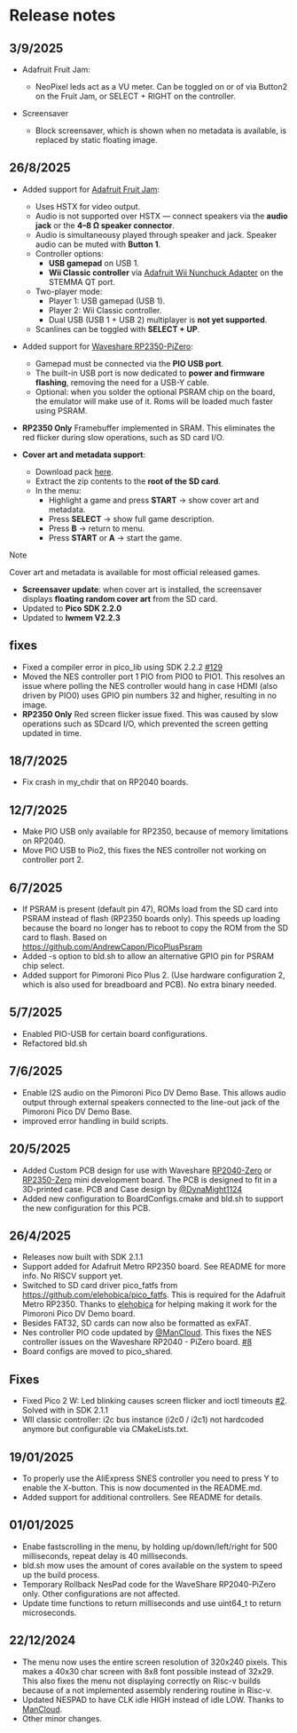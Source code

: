# Release notes

## 3/9/2025

- Adafruit Fruit Jam:
  - NeoPixel leds act as a VU meter. Can be toggled on or of via Button2 on the Fruit Jam, or SELECT + RIGHT on the controller.

- Screensaver
  - Block screensaver, which is shown when no metadata is available, is replaced by static floating image.

## 26/8/2025


- Added support for [Adafruit Fruit Jam](https://www.adafruit.com/product/6200):  
  - Uses HSTX for video output.  
  - Audio is not supported over HSTX — connect speakers via the **audio jack** or the **4–8 Ω speaker connector**.  
  - Audio is simultaneousy played through speaker and jack. Speaker audio can be muted with **Button 1**.  
  - Controller options:  
    - **USB gamepad** on USB 1.  
    - **Wii Classic controller** via [Adafruit Wii Nunchuck Adapter](https://www.adafruit.com/product/4836) on the STEMMA QT port.  
  - Two-player mode:  
    - Player 1: USB gamepad (USB 1).  
    - Player 2: Wii Classic controller.  
    - Dual USB (USB 1 + USB 2) multiplayer is **not yet supported**.  
  - Scanlines can be toggled with **SELECT + UP**.  

- Added support for [Waveshare RP2350-PiZero](https://www.waveshare.com/rp2350-pizero.htm):  
  - Gamepad must be connected via the **PIO USB port**.  
  - The built-in USB port is now dedicated to **power and firmware flashing**, removing the need for a USB-Y cable.  
  - Optional: when you solder the optional PSRAM chip on the board, the emulator will make use of it. Roms will be loaded much faster using PSRAM.

- **RP2350 Only** Framebuffer implemented in SRAM. This eliminates the red flicker during slow operations, such as SD card I/O.

- **Cover art and metadata support**:  
  - Download pack [here](https://github.com/fhoedemakers/pico-infonesPlus/releases/latest/download/PicoNesMetadata.zip).  
  - Extract the zip contents to the **root of the SD card**.  
  - In the menu:  
    - Highlight a game and press **START** → show cover art and metadata.  
    - Press **SELECT** → show full game description.  
    - Press **B** → return to menu.  
    - Press **START** or **A** → start the game.  

>[!NOTE]
> Cover art and metadata is available for most official released games.

- **Screensaver update**: when cover art is installed, the screensaver displays **floating random cover art** from the SD card.  
- Updated to **Pico SDK 2.2.0**  
- Updated to **lwmem V2.2.3**

## fixes

- Fixed a compiler error in pico_lib using SDK 2.2.2  [#129](https://github.com/fhoedemakers/pico-infonesPlus/issues/129)
- Moved the NES controller port 1 PIO from PIO0 to PIO1. This resolves an issue where polling the NES controller would hang in case HDMI (also driven by PIO0) uses GPIO pin numbers 32 and higher, resulting in no image.
- **RP2350 Only** Red screen flicker issue fixed. This was caused by slow operations such as SDcard I/O, which prevented the screen getting updated in time. 


## 18/7/2025
- Fix crash in my_chdir that on RP2040 boards. 

## 12/7/2025

- Make PIO USB only available for RP2350, because of memory limitations on RP2040.
- Move PIO USB to Pio2, this fixes the NES controller not working on controller port 2.

## 6/7/2025

- If PSRAM is present (default pin 47), ROMs load from the SD card into PSRAM instead of flash (RP2350 boards only). This speeds up loading because the board no longer has to reboot to copy the ROM from the SD card to flash. Based on https://github.com/AndrewCapon/PicoPlusPsram
- Added -s option to bld.sh to allow an alternative GPIO pin for PSRAM chip select.
- Added support for Pimoroni Pico Plus 2. (Use hardware configuration 2, which is also used for breadboard and PCB). No extra binary needed.

## 5/7/2025

- Enabled PIO-USB for certain board configurations.
- Refactored bld.sh

## 7/6/2025

- Enable I2S audio on the Pimoroni Pico DV Demo Base. This allows audio output through external speakers connected to the line-out jack of the Pimoroni Pico DV Demo Base. 
- improved error handling in build scripts.

## 20/5/2025
- Added Custom PCB design for use with Waveshare [RP2040-Zero](https://www.waveshare.com/rp2040-zero.htm) or [RP2350-Zero](https://www.waveshare.com/rp2350-zero.htm) mini development board. The PCB is designed to fit in a 3D-printed case. PCB and Case design by [@DynaMight1124](https://github.com/DynaMight1124)
- Added new configuration to BoardConfigs.cmake and bld.sh to support the new configuration for this PCB. 

## 26/4/2025

- Releases now built with SDK 2.1.1
- Support added for Adafruit Metro RP2350 board. See README for more info. No RISCV support yet.
- Switched to SD card driver pico_fatfs from https://github.com/elehobica/pico_fatfs. This is required for the Adafruit Metro RP2350. Thanks to [elehobica](https://github.com/elehobica/pico_fatfs) for helping making it work for the Pimoroni Pico DV Demo board.
- Besides FAT32, SD cards can now also be formatted as exFAT.
- Nes controller PIO code updated by [@ManCloud](https://github.com/ManCloud). This fixes the NES controller issues on the Waveshare RP2040 - PiZero board. [#8](https://github.com/fhoedemakers/pico_shared/issues/8)
- Board configs are moved to pico_shared.

## Fixes
- Fixed Pico 2 W: Led blinking causes screen flicker and ioctl timeouts [#2](https://github.com/fhoedemakers/pico_shared/issues/2). Solved with in SDK 2.1.1
- WII classic controller: i2c bus instance (i2c0 / i2c1) not hardcoded anymore but configurable via CMakeLists.txt. 

## 19/01/2025

- To properly use the AliExpress SNES controller you need to press Y to enable the X-button. This is now documented in the README.md.
- Added support for additional controllers. See README for details.

## 01/01/2025

- Enabe fastscrolling in the menu, by holding up/down/left/right for 500 milliseconds, repeat delay is 40 milliseconds.
- bld.sh mow uses the amount of cores available on the system to speed up the build process.
- Temporary Rollback NesPad code for the WaveShare RP2040-PiZero only. Other configurations are not affected.
- Update time functions to return milliseconds and use uint64_t to return microseconds.

## 22/12/2024

- The menu now uses the entire screen resolution of 320x240 pixels. This makes a 40x30 char screen with 8x8 font possible instead of 32x29. This also fixes the menu not displaying correctly on Risc-v builds because of a not implemented assembly rendering routine in Risc-v.
- Updated NESPAD to have CLK idle HIGH instead of idle LOW. Thanks to [ManCloud](https://github.com/ManCloud). 
- Other minor changes.
